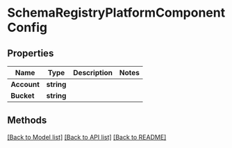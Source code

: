 # SchemaRegistryPlatformComponentConfig

## Properties

Name | Type | Description | Notes
------------ | ------------- | ------------- | -------------
**Account** | **string** |  | 
**Bucket** | **string** |  | 

## Methods


[[Back to Model list]](../README.md#documentation-for-models) [[Back to API list]](../README.md#documentation-for-api-endpoints) [[Back to README]](../README.md)


